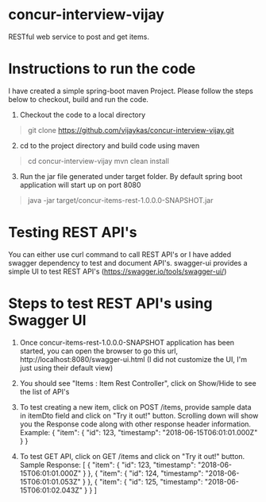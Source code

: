 # concur-interview-vijay
RESTful web service to post and get items.

# Instructions to run the code

I have created a simple spring-boot maven Project. Please follow
the steps below to checkout, build and run the code.

1. Checkout the code to a local directory

> git clone https://github.com/vijaykas/concur-interview-vijay.git

2. cd to the project directory and build code using maven

> cd concur-interview-vijay
> mvn clean install

3. Run the jar file generated under target folder. By default spring boot
application will start up on port 8080

> java -jar target/concur-items-rest-1.0.0.0-SNAPSHOT.jar

# Testing REST API's

You can either use curl command to call REST API's or I have added 
swagger dependency to test and document API's. swagger-ui provides a
simple UI to test REST API's (https://swagger.io/tools/swagger-ui/)

# Steps to test REST API's using Swagger UI

1. Once concur-items-rest-1.0.0.0-SNAPSHOT application has been
started, you can open the browser to go this url,
http://localhost:8080/swagger-ui.html
(I did not customize the UI, I'm just using their default view)

2. You should see "Items : Item Rest Controller", click on Show/Hide 
to see the list of API's

3. To test creating a new item, click on POST /items, provide sample 
data in itemDto field and click on "Try it out!" button. Scrolling down 
will show you the Response code along with other response header information.
Example:
{
  "item": {
    "id": 123,
    "timestamp": "2018-06-15T06:01:01.000Z"
  }
}

4. To test GET API, click on GET /items and click on "Try it out!" button.
Sample Response:
[
  {
    "item": {
      "id": 123,
      "timestamp": "2018-06-15T06:01:01.000Z"
    }
  },
  {
    "item": {
      "id": 124,
      "timestamp": "2018-06-15T06:01:01.053Z"
    }
  },
  {
    "item": {
      "id": 125,
      "timestamp": "2018-06-15T06:01:02.043Z"
    }
  }
]
